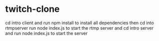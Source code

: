 # twitch-clone
cd intro client and run npm install to install all dependencies 
then cd into rtmpserver run node index.js to start the rtmp server
and cd intro server and run node index.js to start the server
